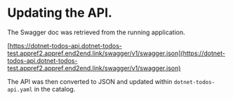 # Updating the API.

The Swagger doc was retrieved from the running application.

[https://dotnet-todos-api.dotnet-todos-test.appref2.appref.end2end.link/swagger/v1/swagger.json](https://dotnet-todos-api.dotnet-todos-test.appref2.appref.end2end.link/swagger/v1/swagger.json)

The API was then converted to JSON and updated within `dotnet-todos-api.yaml` in the catalog.

